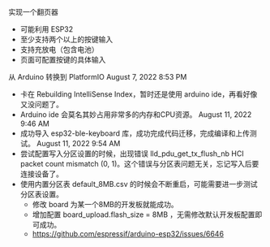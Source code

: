 实现一个翻页器

- 可能利用 ESP32
- 至少支持两个以上的按键输入
- 支持充放电（包含电池）
- 页面可配置按键的具体输入

从 Arduino 转换到 PlatformIO August 7, 2022 8:53 PM

- 卡在 Rebuilding IntelliSense Index，暂时还是使用 arduino ide，再看好像又没问题了。
- Arduino ide 会莫名其妙占用非常多的内存和CPU资源。 August 11, 2022 9:46 AM
- 成功导入 esp32-ble-keyboard 库，成功完成代码迁移，完成编译和上传测试。 August 11, 2022 9:54 AM
- 尝试配置写入分区设置的时候，出现错误 lld_pdu_get_tx_flush_nb HCI packet count mismatch (0, 1)。这个错误与分区表问题无关，忘记写入后要连接设备了。
- 使用内置分区表 default_8MB.csv 的时候会不断重启，可能需要进一步测试分区表设置。
    - 修改 board 为某一个8MB的开发板就能成功。
    - 增加配置 board_upload.flash_size = 8MB ，无需修改默认开发板配置即可成功。
    - https://github.com/espressif/arduino-esp32/issues/6646